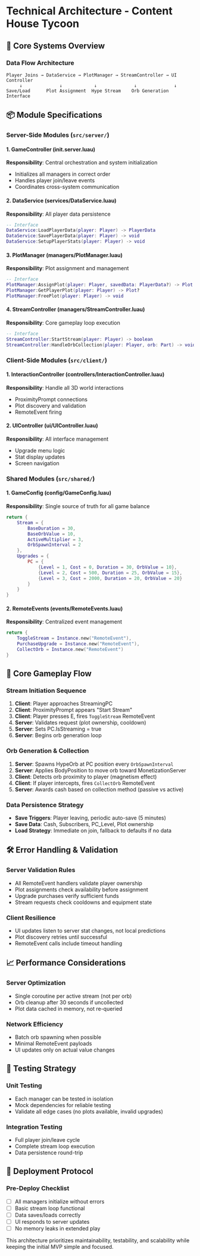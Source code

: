 # Technical Architecture - Content House Tycoon

## 🎯 Core Systems Overview

### Data Flow Architecture
```
Player Joins → DataService → PlotManager → StreamController → UI Controller
     ↓              ↓            ↓              ↓              ↓
Save/Load      Plot Assignment  Hype Stream    Orb Generation  Interface
```

## 📦 Module Specifications

### Server-Side Modules (`src/server/`)

#### 1. GameController (init.server.luau)
**Responsibility**: Central orchestration and system initialization
- Initializes all managers in correct order
- Handles player join/leave events
- Coordinates cross-system communication

#### 2. DataService (services/DataService.luau)
**Responsibility**: All player data persistence
```lua
-- Interface
DataService:LoadPlayerData(player: Player) -> PlayerData
DataService:SavePlayerData(player: Player) -> void
DataService:SetupPlayerStats(player: Player) -> void
```

#### 3. PlotManager (managers/PlotManager.luau)
**Responsibility**: Plot assignment and management
```lua
-- Interface
PlotManager:AssignPlot(player: Player, savedData: PlayerData?) -> Plot
PlotManager:GetPlayerPlot(player: Player) -> Plot?
PlotManager:FreePlot(player: Player) -> void
```

#### 4. StreamController (managers/StreamController.luau)
**Responsibility**: Core gameplay loop execution
```lua
-- Interface
StreamController:StartStream(player: Player) -> boolean
StreamController:HandleOrbCollection(player: Player, orb: Part) -> void
```

### Client-Side Modules (`src/client/`)

#### 1. InteractionController (controllers/InteractionController.luau)
**Responsibility**: Handle all 3D world interactions
- ProximityPrompt connections
- Plot discovery and validation
- RemoteEvent firing

#### 2. UIController (ui/UIController.luau)
**Responsibility**: All interface management
- Upgrade menu logic
- Stat display updates
- Screen navigation

### Shared Modules (`src/shared/`)

#### 1. GameConfig (config/GameConfig.luau)
**Responsibility**: Single source of truth for all game balance
```lua
return {
    Stream = {
        BaseDuration = 30,
        BaseOrbValue = 10,
        ActiveMultiplier = 3,
        OrbSpawnInterval = 2
    },
    Upgrades = {
        PC = {
            {Level = 1, Cost = 0, Duration = 30, OrbValue = 10},
            {Level = 2, Cost = 500, Duration = 25, OrbValue = 15},
            {Level = 3, Cost = 2000, Duration = 20, OrbValue = 20}
        }
    }
}
```

#### 2. RemoteEvents (events/RemoteEvents.luau)
**Responsibility**: Centralized event management
```lua
return {
    ToggleStream = Instance.new("RemoteEvent"),
    PurchaseUpgrade = Instance.new("RemoteEvent"),
    CollectOrb = Instance.new("RemoteEvent")
}
```

## 🔄 Core Gameplay Flow

### Stream Initiation Sequence
1. **Client**: Player approaches StreamingPC
2. **Client**: ProximityPrompt appears "Start Stream"
3. **Client**: Player presses E, fires `ToggleStream` RemoteEvent
4. **Server**: Validates request (plot ownership, cooldown)
5. **Server**: Sets PC.IsStreaming = true
6. **Server**: Begins orb generation loop

### Orb Generation & Collection
1. **Server**: Spawns HypeOrb at PC position every `OrbSpawnInterval`
2. **Server**: Applies BodyPosition to move orb toward MonetizationServer
3. **Client**: Detects orb proximity to player (magnetism effect)
4. **Client**: If player intercepts, fires `CollectOrb` RemoteEvent
5. **Server**: Awards cash based on collection method (passive vs active)

### Data Persistence Strategy
- **Save Triggers**: Player leaving, periodic auto-save (5 minutes)
- **Save Data**: Cash, Subscribers, PC_Level, Plot ownership
- **Load Strategy**: Immediate on join, fallback to defaults if no data

## 🛠️ Error Handling & Validation

### Server Validation Rules
- All RemoteEvent handlers validate player ownership
- Plot assignments check availability before assignment
- Upgrade purchases verify sufficient funds
- Stream requests check cooldowns and equipment state

### Client Resilience
- UI updates listen to server stat changes, not local predictions
- Plot discovery retries until successful
- RemoteEvent calls include timeout handling

## 📈 Performance Considerations

### Server Optimization
- Single coroutine per active stream (not per orb)
- Orb cleanup after 30 seconds if uncollected
- Plot data cached in memory, not re-queried

### Network Efficiency
- Batch orb spawning when possible
- Minimal RemoteEvent payloads
- UI updates only on actual value changes

## 🧪 Testing Strategy

### Unit Testing
- Each manager can be tested in isolation
- Mock dependencies for reliable testing
- Validate all edge cases (no plots available, invalid upgrades)

### Integration Testing
- Full player join/leave cycle
- Complete stream loop execution
- Data persistence round-trip

## 🚀 Deployment Protocol

### Pre-Deploy Checklist
- [ ] All managers initialize without errors
- [ ] Basic stream loop functional
- [ ] Data saves/loads correctly
- [ ] UI responds to server updates
- [ ] No memory leaks in extended play

This architecture prioritizes maintainability, testability, and scalability while keeping the initial MVP simple and focused. 